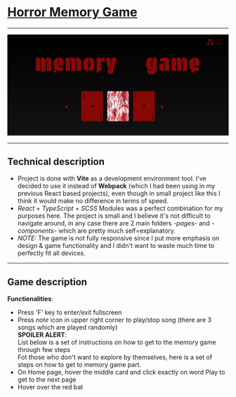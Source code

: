 # [Horror Memory Game](https://horror-memorygame.netlify.app/)
***
![Memory Game Image](./Screenshot_2.jpg)
***  
## Technical description  
- Project is done with **Vite** as a development environment tool. I've decided to use it instead of **Webpack** (which I had been using in my previous React based projects), even though in small project like this I think it would make no difference in terms of speed.  
- _React + TypeScript + SCSS_ Modules was a perfect combination for my purposes here. The project is small and I believe it's not difficult to navigate around, in any case there are 2 main folders _-pages-_ and _-components-_ which are pretty much self=explanatory.  
- _NOTE:_ The game is not fully responsive since I put more emphasis on design & game functionality and I didn't want to waste much time to perfectly fit all devices.  
***  
## Game description  
  **Functionalities**:  
- Press 'F' key to enter/exit fullscreen
- Press _note_ icon in upper right corner to play/stop song (there are 3 songs which are played randomly)  
**SPOILER ALERT**:  
List below is a set of instructions on how to get to the memory game through few steps  
Fot those who don't want to explore by themselves, here is a set of steps on how to get to memory game part.  
- On Home page, hover the middle card and click exactly on word Play to get to the next page
- Hover over the red bat 